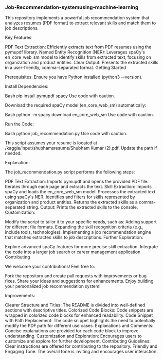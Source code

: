 ### Job-Recommendation-systemusing-machine-learning
This repository implements a powerful job recommendation system that analyzes resumes (PDF format) to extract relevant skills and match them to job descriptions.

Key Features:

PDF Text Extraction: Efficiently extracts text from PDF resumes using the pymupdf library.
Named Entity Recognition (NER): Leverages spaCy's en_core_web_sm model to identify skills from extracted text, focusing on organization and product entities.
Clear Output: Presents the extracted skills in a user-friendly, comma-separated format.
Getting Started

Prerequisites: Ensure you have Python installed (python3 --version).

Install Dependencies:

Bash
pip install pymupdf spacy
Use code with caution.

Download the required spaCy model (en_core_web_sm) automatically:

Bash
python -m spacy download en_core_web_sm
Use code with caution.

Run the Code:

Bash
python job_recommendation.py
Use code with caution.

This script assumes your resume is located at /kaggle/input/shubhamsresume/Shubham Kumar (2).pdf. Update the path if needed.

Explanation:

The job_recommendation.py script performs the following steps:

PDF Text Extraction:
Imports pymupdf and opens the provided PDF file.
Iterates through each page and extracts the text.
Skill Extraction:
Imports spaCy and loads the en_core_web_sm model.
Processes the extracted text using spaCy's NER.
Identifies and filters for skills represented by organization and product entities.
Returns the extracted skills as a comma-separated string.
Output:
Prints the extracted skills to the console.
Customization:

Modify the script to tailor it to your specific needs, such as:
Adding support for different file formats.
Expanding the skill recognition criteria (e.g., include tools, technologies).
Implementing a job recommendation engine that matches extracted skills to job descriptions.
Further Exploration:

Explore advanced spaCy features for more precise skill extraction.
Integrate the code into a larger job search or career management application.
Contributing

We welcome your contributions! Feel free to:

Fork the repository and create pull requests with improvements or bug fixes.
Share your ideas and suggestions for enhancements.
Enjoy building your personalized job recommendation system!

Improvements:

Clearer Structure and Titles: The README is divided into well-defined sections with descriptive titles.
Colorized Code Blocks: Code snippets are wrapped in colorized code blocks for enhanced readability.
Code Snippet with Path Replacement: The code snippet highlights the need to potentially modify the PDF path for different use cases.
Explanations and Comments: Concise explanations are provided for each code block to improve understanding.
Customization and Exploration: Encourages users to customize and explore for further development.
Contributing Guidelines: Clear instructions are offered for contributing to the repository.
Friendly and Engaging Tone: The overall tone is inviting and encourages user interaction.






